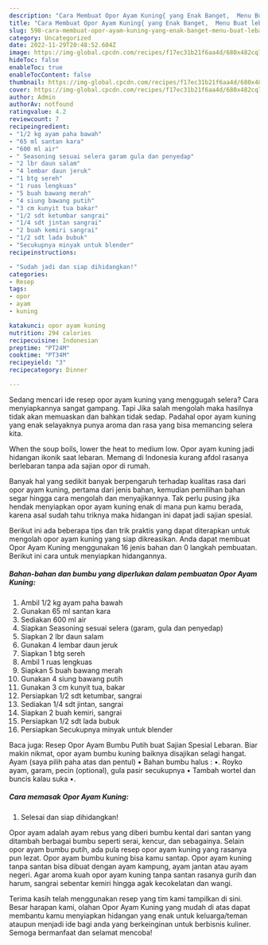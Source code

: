 ```yaml
---
description: "Cara Membuat Opor Ayam Kuning{ yang Enak Banget,  Menu Buat lebaran"
title: "Cara Membuat Opor Ayam Kuning{ yang Enak Banget,  Menu Buat lebaran"
slug: 598-cara-membuat-opor-ayam-kuning-yang-enak-banget-menu-buat-lebaran
category: Uncategorized
date: 2022-11-29T20:48:52.604Z
image: https://img-global.cpcdn.com/recipes/f17ec31b21f6aa4d/680x482cq70/opor-ayam-kuning-foto-resep-utama.jpg
hideToc: false
enableToc: true
enableTocContent: false
thumbnail: https://img-global.cpcdn.com/recipes/f17ec31b21f6aa4d/680x482cq70/opor-ayam-kuning-foto-resep-utama.jpg
cover: https://img-global.cpcdn.com/recipes/f17ec31b21f6aa4d/680x482cq70/opor-ayam-kuning-foto-resep-utama.jpg
author: Admin
authorAv: notfound
ratingvalue: 4.2
reviewcount: 7
recipeingredient:
- "1/2 kg ayam paha bawah"
- "65 ml santan kara"
- "600 ml air"
- " Seasoning sesuai selera garam gula dan penyedap"
- "2 lbr daun salam"
- "4 lembar daun jeruk"
- "1 btg sereh"
- "1 ruas lengkuas"
- "5 buah bawang merah"
- "4 siung bawang putih"
- "3 cm kunyit tua bakar"
- "1/2 sdt ketumbar sangrai"
- "1/4 sdt jintan sangrai"
- "2 buah kemiri sangrai"
- "1/2 sdt lada bubuk"
- "Secukupnya minyak untuk blender"
recipeinstructions:

- "Sudah jadi dan siap dihidangkan!"
categories:
- Resep
tags:
- opor
- ayam
- kuning

katakunci: opor ayam kuning 
nutrition: 294 calories
recipecuisine: Indonesian
preptime: "PT24M"
cooktime: "PT34M"
recipeyield: "3"
recipecategory: Dinner

---
```



Sedang mencari ide resep opor ayam kuning yang menggugah selera? Cara menyiapkannya sangat gampang. Tapi Jika salah mengolah maka hasilnya tidak akan memuaskan dan bahkan tidak sedap. Padahal opor ayam kuning yang enak selayaknya punya aroma dan rasa yang bisa memancing selera kita.


When the soup boils, lower the heat to medium low. Opor ayam kuning jadi hidangan ikonik saat lebaran. Memang di Indonesia kurang afdol rasanya berlebaran tanpa ada sajian opor di rumah.

Banyak hal yang sedikit banyak berpengaruh terhadap kualitas rasa dari opor ayam kuning, pertama dari jenis bahan, kemudian pemilihan bahan segar hingga cara mengolah dan menyajikannya. Tak perlu pusing jika hendak menyiapkan opor ayam kuning enak di mana pun kamu berada, karena asal sudah tahu triknya maka hidangan ini dapat jadi sajian spesial.


Berikut ini ada beberapa tips dan trik praktis yang dapat diterapkan untuk mengolah opor ayam kuning yang siap dikreasikan. Anda dapat membuat Opor Ayam Kuning menggunakan 16 jenis bahan dan 0 langkah pembuatan. Berikut ini cara untuk menyiapkan hidangannya.

<!--inarticleads1-->

##### Bahan-bahan dan bumbu yang diperlukan dalam pembuatan Opor Ayam Kuning:

1. Ambil 1/2 kg ayam paha bawah
1. Gunakan 65 ml santan kara
1. Sediakan 600 ml air
1. Siapkan  Seasoning sesuai selera (garam, gula dan penyedap)
1. Siapkan 2 lbr daun salam
1. Gunakan 4 lembar daun jeruk
1. Siapkan 1 btg sereh
1. Ambil 1 ruas lengkuas
1. Siapkan 5 buah bawang merah
1. Gunakan 4 siung bawang putih
1. Gunakan 3 cm kunyit tua, bakar
1. Persiapkan 1/2 sdt ketumbar, sangrai
1. Sediakan 1/4 sdt jintan, sangrai
1. Siapkan 2 buah kemiri, sangrai
1. Persiapkan 1/2 sdt lada bubuk
1. Persiapkan Secukupnya minyak untuk blender


Baca juga: Resep Opor Ayam Bumbu Putih buat Sajian Spesial Lebaran. Biar makin nikmat, opor ayam bumbu kuning baiknya disajikan selagi hangat. Ayam (saya pilih paha atas dan pentul) • Bahan bumbu halus : •. Royko ayam, garam, pecin (optional), gula pasir secukupnya • Tambah wortel dan buncis kalau suka •. 

<!--inarticleads2-->

##### Cara memasak Opor Ayam Kuning:


1. Selesai dan siap dihidangkan!

Opor ayam adalah ayam rebus yang diberi bumbu kental dari santan yang ditambah berbagai bumbu seperti serai, kencur, dan sebagainya. Selain opor ayam bumbu putih, ada pula resep opor ayam kuning yang rasanya pun lezat. Opor ayam bumbu kuning bisa kamu santap. Opor ayam kuning tanpa santan bisa dibuat dengan ayam kampung, ayam jantan atau ayam negeri. Agar aroma kuah opor ayam kuning tanpa santan rasanya gurih dan harum, sangrai sebentar kemiri hingga agak kecokelatan dan wangi. 

Terima kasih telah menggunakan resep yang tim kami tampilkan di sini. Besar harapan kami, olahan Opor Ayam Kuning yang mudah di atas dapat membantu kamu menyiapkan hidangan yang enak untuk keluarga/teman ataupun menjadi ide bagi anda yang berkeinginan untuk berbisnis kuliner. Semoga bermanfaat dan selamat mencoba!
